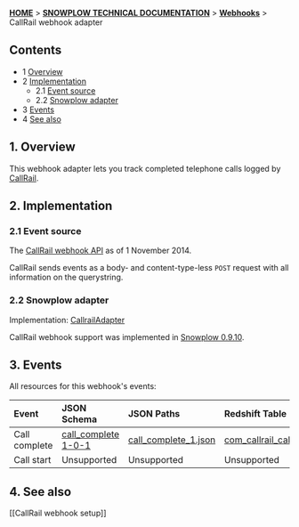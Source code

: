 [**HOME**](Home) > [**SNOWPLOW TECHNICAL DOCUMENTATION**](Snowplow-technical-documentation) > [**Webhooks**](Webhooks) > CallRail webhook adapter

## Contents

- 1 [Overview](#overview)
- 2 [Implementation](#implementation)
  - 2.1 [Event source](#source)
  - 2.2 [Snowplow adapter](#adapter)
- 3 [Events](#events)
- 4 [See also](#see-also)

<a name="overview" />

## 1. Overview

This webhook adapter lets you track completed telephone calls logged by [CallRail][callrail-website].

<a name="implementation" />

## 2. Implementation

<a name="source" />

### 2.1 Event source

The [CallRail webhook API][callrail-webhooks] as of 1 November 2014.

CallRail sends events as a body- and content-type-less `POST` request with all information on the querystring.

<a name="adapter" />

### 2.2 Snowplow adapter

Implementation: [CallrailAdapter][callrail-adapter]

CallRail webhook support was implemented in [Snowplow 0.9.10][snowplow-0.9.10].

<a name="events" />

## 3. Events

All resources for this webhook's events:

| **Event**      | **JSON Schema**                                  | **JSON Paths**                                    | **Redshift Table**                                     |
|:---------------|:-------------------------------------------------|:--------------------------------------------------|:-------------------------------------------------------|
| Call complete  | [call_complete 1-0-1][call-complete-json-schema] | [call_complete_1.json][call-complete-json-paths] | [com_callrail_call_complete_1.sql][call-complete-sql] |
| Call start     | Unsupported                                      | Unsupported                                       | Unsupported                                            |

<a name="see-also" />

## 4. See also

[[CallRail webhook setup]]

[callrail-website]: http://www.callrail.com/
[callrail-webhooks]: https://support.callrail.com/hc/en-us/articles/201211133-Webhooks

[callrail-adapter]: https://github.com/snowplow/snowplow/blob/master/3-enrich/scala-common-enrich/src/main/scala/com.snowplowanalytics.snowplow.enrich/common/adapters/registry/CallrailAdapter.scala
[snowplow-0.9.10]: https://github.com/snowplow/snowplow/releases/tag/0.9.10

[call-complete-json-schema]: https://github.com/snowplow/iglu-central/tree/master/schemas/com.callrail/call_complete/jsonschema/1-0-0
[call-complete-json-paths]: https://github.com/snowplow/iglu-central/blob/master/jsonpaths/com.callrail/call_complete_1.json
[call-complete-sql]: https://github.com/snowplow/iglu-central/blob/master/sql/com.callrail/call_complete_1.sql
